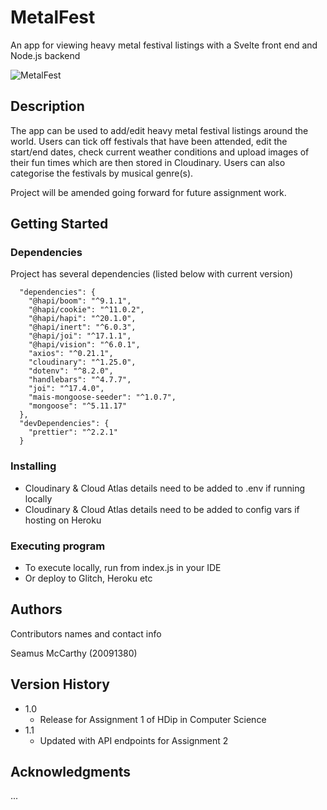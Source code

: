 # MetalFest

An app for viewing heavy metal festival listings with a Svelte front end and Node.js backend

![MetalFest](https://res.cloudinary.com/semcwit/image/upload/v1616609902/MetalFest_ry60tb.jpg)

## Description

The app can be used to add/edit heavy metal festival listings around the world. Users can tick off festivals that have been attended, edit the start/end dates, check current weather conditions and upload images of their fun times which are then stored in Cloudinary. Users can also categorise the festivals by musical genre(s).

Project will be amended going forward for future assignment work.

## Getting Started

### Dependencies

Project has several dependencies (listed below with current version)

```
  "dependencies": {
    "@hapi/boom": "^9.1.1",
    "@hapi/cookie": "^11.0.2",
    "@hapi/hapi": "^20.1.0",
    "@hapi/inert": "^6.0.3",
    "@hapi/joi": "^17.1.1",
    "@hapi/vision": "^6.0.1",
    "axios": "^0.21.1",
    "cloudinary": "^1.25.0",
    "dotenv": "^8.2.0",
    "handlebars": "^4.7.7",
    "joi": "^17.4.0",
    "mais-mongoose-seeder": "^1.0.7",
    "mongoose": "^5.11.17"
  },
  "devDependencies": {
    "prettier": "^2.2.1"
  }
```

### Installing

* Cloudinary & Cloud Atlas details need to be added to .env if running locally
* Cloudinary & Cloud Atlas details need to be added to config vars if hosting on Heroku

### Executing program

* To execute locally, run from index.js in your IDE
* Or deploy to Glitch, Heroku etc


## Authors

Contributors names and contact info

Seamus McCarthy (20091380)

## Version History

* 1.0
  * Release for Assignment 1 of HDip in Computer Science
* 1.1
  * Updated with API endpoints for Assignment 2

## Acknowledgments

...
